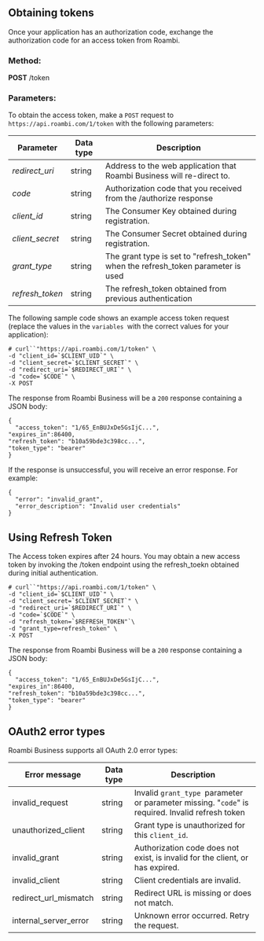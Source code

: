 ## Obtaining tokens
Once your application has an authorization code, exchange the authorization code for an access token from Roambi.

### Method:

**POST** /token

### Parameters:

To obtain the access token, make a `POST` request to `https://api.roambi.com/1/token` with the following parameters:

| Parameter | Data type | Description |
|-----|-----|-----|
| *redirect_uri* | string | Address to the web application that Roambi Business will re-direct to. |
| *code* | string | Authorization code that you received from the /authorize response |
| *client_id* | string | The Consumer Key obtained during registration. |
| *client_secret* | string | The Consumer Secret obtained during registration. |
| *grant_type* | string | The grant type is set to "refresh_token" when the refresh_token parameter is used |
| *refresh_token* | string | The refresh_token obtained from previous authentication |

The following sample code shows an example access token request (replace the values in the `variables `with the correct values for your application):


```
# curl``"https://api.roambi.com/1/token" \
-d "client_id=`$CLIENT_UID`" \
-d "client_secret=`$CLIENT_SECRET`" \
-d "redirect_uri=`$REDIRECT_URI`" \
-d "code=`$CODE`" \
-X POST
```


The response from Roambi Business will be a  `200` response containing a JSON body:


```
{
  "access_token": "1/65_EnBUJxDe5GsIjC...",
"expires_in":86400,
"refresh_token": "b10a59bde3c398cc...",
"token_type": "bearer"
}
```


If the response is unsuccessful, you will receive an error response. For example:


```
{
  "error": "invalid_grant",
  "error_description": "Invalid user credentials"
}
```


## Using Refresh Token
The Access token expires after 24 hours.  You may obtain a new access token by invoking the /token endpoint using the refresh_toekn obtained during initial authentication.


```
# curl``"https://api.roambi.com/1/token" \
-d "client_id=`$CLIENT_UID`" \
-d "client_secret=`$CLIENT_SECRET`" \
-d "redirect_uri=`$REDIRECT_URI`" \
-d "code=`$CODE`" \
-d "refresh_token=`$REFRESH_TOKEN"`\
-d "grant_type=refresh_token" \
-X POST
```


The response from Roambi Business will be a  `200` response containing a JSON body:


```
{
  "access_token": "1/65_EnBUJxDe5GsIjC...",
"expires_in":86400,
"refresh_token": "b10a59bde3c398cc...",
"token_type": "bearer"
}
```


## OAuth2 error types
Roambi Business supports all OAuth 2.0 error types:

| Error message | Data type | Description |
|-----|-----|-----|
| invalid_request | string | Invalid `grant_type `parameter or parameter missing. "`code`" is required. Invalid refresh token |
| unauthorized_client | string | Grant type is unauthorized for this `client_id`. |
| invalid_grant | string | Authorization code does not exist, is invalid for the client, or has expired. |
| invalid_client | string | Client credentials are invalid. |
| redirect_url_mismatch | string | Redirect URL is missing or does not match. |
| internal_server_error | string | Unknown error occurred. Retry the request. |
